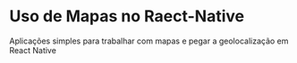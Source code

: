 # Uso de Mapas no Raect-Native

Aplicações simples para trabalhar com mapas e pegar a geolocalização em React Native


